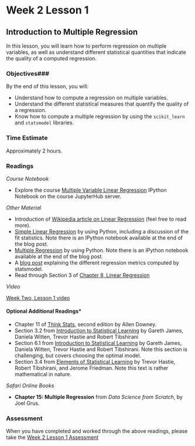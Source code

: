 # Week 2 Lesson 1 #
## Introduction to Multiple Regression ##

In this lesson, you will learn how to perform regression on multiple variables, as well as understand different statistical quantities that indicate the quality of a computed regression.

### Objectives###
By the end of this lesson, you will:

- Understand how to compute a regression on multiple variables.
- Understand the different statistical measures that quantify the quality of a regression.
- Know how to compute a multiple regression by using the `scikit_learn` and `statsmodel` libraries.

### Time Estimate ###
Approximately 2 hours.

### Readings ###

_Course Notebook_

- Explore the course [Multiple Variable Linear Regression][mvregress] IPython
  Notebook on the course JupyterHub server.

_Other Material_

- Introduction of [Wikipedia article on Linear Regression][wlr] (feel free to read more).
- [Simple Linear Regression][bglr] by using Python, including a discussion
  of the fit statistics. Note there is an IPython notebook available at
  the end of the blog post.
- [Multiple Regression][mr] by using Python. Note there is an
  IPython notebook available at the end of the blog post.
- A [blog post][bpsm] explaining the different regression metrics computed by statsmodel.
- Read through Section 3 of [Chapter 8, Linear Regression][blr]

_Video_

[Week Two, Lesson 1 video][lv]

#### Optional Additional Readings*

- Chapter 11 of [Think Stats][ts], second edition by Allen Downey.
- Section 3.2 from [Introduction to Statistical Learning][isl]  by
  Gareth James, Daniela Witten, Trevor Hastie and Robert Tibshirani
- Section 6.1 from [Introduction to Statistical Learning][isl]  by
  Gareth James, Daniela Witten, Trevor Hastie and Robert Tibshirani. Note
  this section is challenging, but covers choosing the optimal model.
- Section 3.4 from [Elements of Statistical Learning][esl] by Trevor
  Hastie, Robert Tibshirani, and Jerome Friedman. Note this text is rather
  mathematical in nature.

_Safari Online Books_

- **Chapter 15: Multiple Regression** from _Data Science from Scratch_, by Joel Grus.

### Assessment ###

When you have completed and worked through the above readings, please take the [Week 2 Lesson 1 Assessment][wa]



[lv]: http://mediaspace.illinois.edu
[mvregress]: ../notebooks/mvregress.ipynb

[bpsm]: http://connor-johnson.com/2014/02/18/linear-regression-with-python/
[bglr]: http://www.datarobot.com/blog/ordinary-least-squares-in-python/
[mr]: http://www.datarobot.com/blog/multiple-regression-using-statsmodels/
[wlr]: https://en.wikipedia.org/wiki/Linear_regression#Simple_and_multiple_regression
[ts]: http://greenteapress.com/thinkstats2/html/thinkstats2012.html
[blr]: https://www.openintro.org/download.php?file=os2_08&amp;referrer=/stat/textbook/textbook_os2_chapters.php
[isl]: http://www-bcf.usc.edu/~gareth/ISL/
[esl]: http://statweb.stanford.edu/~tibs/ElemStatLearn/
[wa]: https://learn.illinois.edu/mod/quiz/view.php?id=1844379


